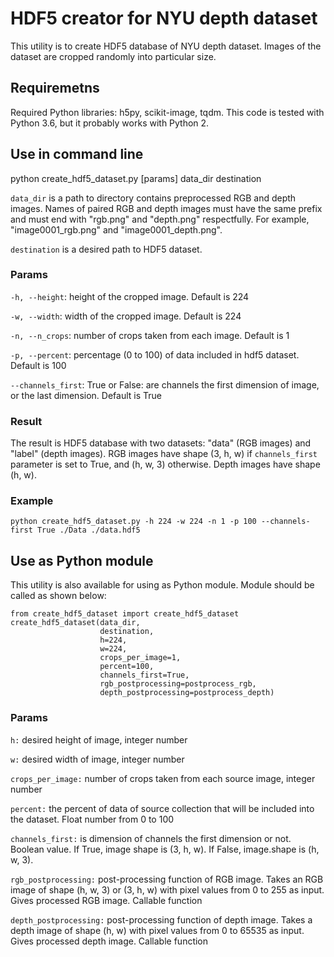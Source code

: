 # HDF5 creator for NYU depth dataset

This utility is to create HDF5 database of NYU depth dataset. Images of the dataset are cropped randomly into particular size.

## Requiremetns

Required Python libraries: h5py, scikit-image, tqdm.
This code is tested with Python 3.6, but it probably works with Python 2.
    
## Use in command line

python create_hdf5_dataset.py \[params\] data_dir destination

`data_dir` is a path to directory contains preprocessed RGB and depth images.
Names of paired RGB and depth images must have the same prefix and must end with "rgb.png" and "depth.png" respectfully. For example, "image0001_rgb.png" and "image0001_depth.png".

`destination` is a desired path to HDF5 dataset.

### Params

`-h, --height`: height of the cropped image. Default is 224

`-w, --width`: width of the cropped image. Default is 224

`-n, --n_crops`: number of crops taken from each image. Default is 1

`-p, --percent`: percentage (0 to 100) of data included in hdf5 dataset. Default is 100

`--channels_first`: True or False: are channels the first dimension of image, or the last dimension. Default is True

### Result

The result is HDF5 database with two datasets: "data" (RGB images) and "label" (depth images). RGB images have shape (3, h, w) if `channels_first` parameter is set to True, and (h, w, 3) otherwise. Depth images have shape (h, w).

### Example

`python create_hdf5_dataset.py -h 224 -w 224 -n 1 -p 100 --channels-first True ./Data ./data.hdf5`

## Use as Python module

This utility is also available for using as Python module. Module should be called as shown below:

```
from create_hdf5_dataset import create_hdf5_dataset
create_hdf5_dataset(data_dir,
                    destination,
                    h=224,
                    w=224,
                    crops_per_image=1,
                    percent=100,
                    channels_first=True,
                    rgb_postprocessing=postprocess_rgb,
                    depth_postprocessing=postprocess_depth)
```

### Params

`h:` desired height of image, integer number

`w:` desired width of image, integer number

`crops_per_image:` number of crops taken from each source image, integer number

`percent:` the percent of data of source collection that will be included into the dataset. Float number from 0 to 100

`channels_first:` is dimension of channels the first dimension or not. Boolean value. If True, image shape is (3, h, w). If False, image.shape is (h, w, 3).

`rgb_postprocessing:` post-processing function of RGB image. Takes an RGB image of shape (h, w, 3) or (3, h, w) with pixel values from 0 to 255 as input. Gives processed RGB image. Callable function

`depth_postprocessing:` post-processing function of depth image. Takes a depth image of shape (h, w) with pixel values from 0 to 65535 as input. Gives processed depth image. Callable function